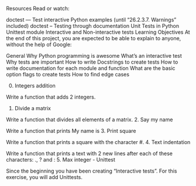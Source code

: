 Resources
Read or watch:

doctest — Test interactive Python examples (until “26.2.3.7. Warnings” included)
doctest – Testing through documentation
Unit Tests in Python
Unittest module
Interactive and Non-interactive tests
Learning Objectives
At the end of this project, you are expected to be able to explain to anyone, without the help of Google:

General
Why Python programming is awesome
What’s an interactive test
Why tests are important
How to write Docstrings to create tests
How to write documentation for each module and function
What are the basic option flags to create tests
How to find edge cases

0. Integers addition

Write a function that adds 2 integers.
1. Divide a matrix

Write a function that divides all elements of a matrix.
2. Say my name

Write a function that prints My name is
3. Print square

Write a function that prints a square with the character #.
4. Text indentation

Write a function that prints a text with 2 new lines after each of these characters: ., ? and :
5. Max integer - Unittest

Since the beginning you have been creating “Interactive tests”. For this exercise, you will add Unittests.

